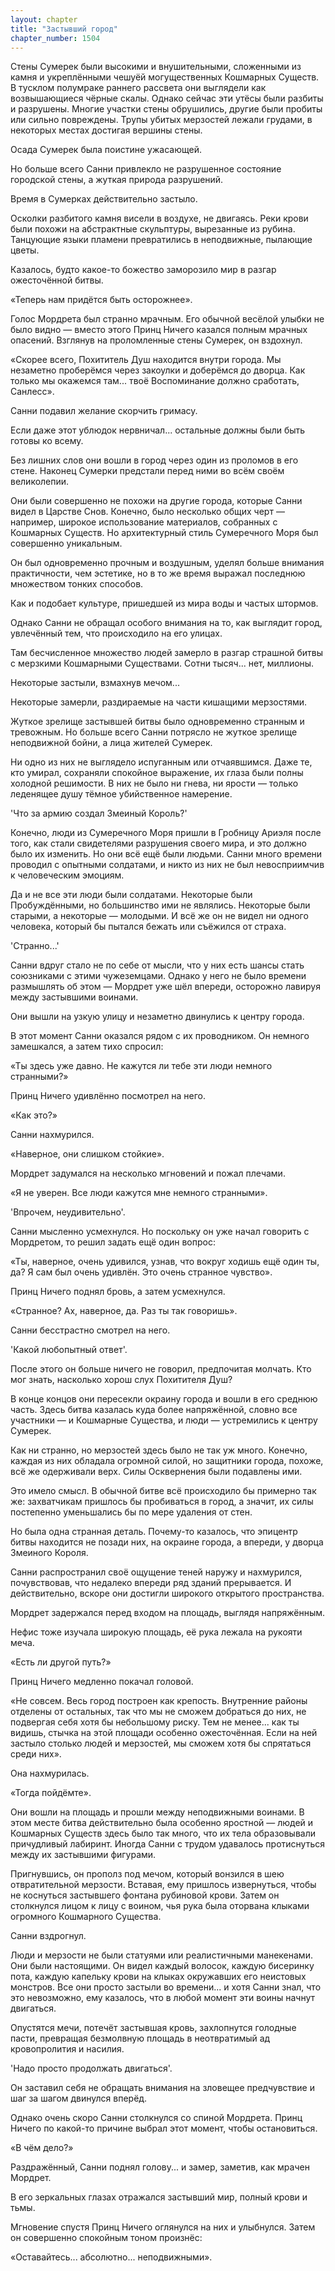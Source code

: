 ```yaml
---
layout: chapter
title: "Застывший город"
chapter_number: 1504
---
```




Стены Сумерек были высокими и внушительными, сложенными из камня и укреплёнными чешуёй могущественных Кошмарных Существ. В тусклом полумраке раннего рассвета они выглядели как возвышающиеся чёрные скалы. Однако сейчас эти утёсы были разбиты и разрушены. Многие участки стены обрушились, другие были пробиты или сильно повреждены. Трупы убитых мерзостей лежали грудами, в некоторых местах достигая вершины стены.

Осада Сумерек была поистине ужасающей.

Но больше всего Санни привлекло не разрушенное состояние городской стены, а жуткая природа разрушений.

Время в Сумерках действительно застыло.

Осколки разбитого камня висели в воздухе, не двигаясь. Реки крови были похожи на абстрактные скульптуры, вырезанные из рубина. Танцующие языки пламени превратились в неподвижные, пылающие цветы.

Казалось, будто какое-то божество заморозило мир в разгар ожесточённой битвы.

«Теперь нам придётся быть осторожнее».

Голос Мордрета был странно мрачным. Его обычной весёлой улыбки не было видно — вместо этого Принц Ничего казался полным мрачных опасений. Взглянув на проломленные стены Сумерек, он вздохнул.

«Скорее всего, Похититель Душ находится внутри города. Мы незаметно проберёмся через закоулки и доберёмся до дворца. Как только мы окажемся там... твоё Воспоминание должно сработать, Санлесс».

Санни подавил желание скорчить гримасу.

Если даже этот ублюдок нервничал... остальные должны были быть готовы ко всему.

Без лишних слов они вошли в город через один из проломов в его стене. Наконец Сумерки предстали перед ними во всём своём великолепии.

Они были совершенно не похожи на другие города, которые Санни видел в Царстве Снов. Конечно, было несколько общих черт — например, широкое использование материалов, собранных с Кошмарных Существ. Но архитектурный стиль Сумеречного Моря был совершенно уникальным.

Он был одновременно прочным и воздушным, уделял больше внимания практичности, чем эстетике, но в то же время выражал последнюю множеством тонких способов.

Как и подобает культуре, пришедшей из мира воды и частых штормов.

Однако Санни не обращал особого внимания на то, как выглядит город, увлечённый тем, что происходило на его улицах.

Там бесчисленное множество людей замерло в разгар страшной битвы с мерзкими Кошмарными Существами. Сотни тысяч... нет, миллионы.

Некоторые застыли, взмахнув мечом...

Некоторые замерли, раздираемые на части кишащими мерзостями.

Жуткое зрелище застывшей битвы было одновременно странным и тревожным. Но больше всего Санни потрясло не жуткое зрелище неподвижной бойни, а лица жителей Сумерек.

Ни одно из них не выглядело испуганным или отчаявшимся. Даже те, кто умирал, сохраняли спокойное выражение, их глаза были полны холодной решимости. В них не было ни гнева, ни ярости — только леденящее душу тёмное убийственное намерение.

'Что за армию создал Змеиный Король?'

Конечно, люди из Сумеречного Моря пришли в Гробницу Ариэля после того, как стали свидетелями разрушения своего мира, и это должно было их изменить. Но они всё ещё были людьми. Санни много времени проводил с опытными солдатами, и никто из них не был невосприимчив к человеческим эмоциям.

Да и не все эти люди были солдатами. Некоторые были Пробуждёнными, но большинство ими не являлись. Некоторые были старыми, а некоторые — молодыми. И всё же он не видел ни одного человека, который бы пытался бежать или съёжился от страха.

'Странно...'

Санни вдруг стало не по себе от мысли, что у них есть шансы стать союзниками с этими чужеземцами. Однако у него не было времени размышлять об этом — Мордрет уже шёл впереди, осторожно лавируя между застывшими воинами.

Они вышли на узкую улицу и незаметно двинулись к центру города.

В этот момент Санни оказался рядом с их проводником. Он немного замешкался, а затем тихо спросил:

«Ты здесь уже давно. Не кажутся ли тебе эти люди немного странными?»

Принц Ничего удивлённо посмотрел на него.

«Как это?»

Санни нахмурился.

«Наверное, они слишком стойкие».

Мордрет задумался на несколько мгновений и пожал плечами.

«Я не уверен. Все люди кажутся мне немного странными».

'Впрочем, неудивительно'.

Санни мысленно усмехнулся. Но поскольку он уже начал говорить с Мордретом, то решил задать ещё один вопрос:

«Ты, наверное, очень удивился, узнав, что вокруг ходишь ещё один ты, да? Я сам был очень удивлён. Это очень странное чувство».

Принц Ничего поднял бровь, а затем усмехнулся.

«Странное? Ах, наверное, да. Раз ты так говоришь».

Санни бесстрастно смотрел на него.

'Какой любопытный ответ'.

После этого он больше ничего не говорил, предпочитая молчать. Кто мог знать, насколько хорош слух Похитителя Душ?

В конце концов они пересекли окраину города и вошли в его среднюю часть. Здесь битва казалась куда более напряжённой, словно все участники — и Кошмарные Существа, и люди — устремились к центру Сумерек.

Как ни странно, но мерзостей здесь было не так уж много. Конечно, каждая из них обладала огромной силой, но защитники города, похоже, всё же одерживали верх. Силы Осквернения были подавлены ими.

Это имело смысл. В обычной битве всё происходило бы примерно так же: захватчикам пришлось бы пробиваться в город, а значит, их силы постепенно уменьшались бы по мере удаления от стен.

Но была одна странная деталь. Почему-то казалось, что эпицентр битвы находится не позади них, на окраине города, а впереди, у дворца Змеиного Короля.

Санни распространил своё ощущение теней наружу и нахмурился, почувствовав, что недалеко впереди ряд зданий прерывается. И действительно, вскоре они достигли широкого открытого пространства.

Мордрет задержался перед входом на площадь, выглядя напряжённым.

Нефис тоже изучала широкую площадь, её рука лежала на рукояти меча.

«Есть ли другой путь?»

Принц Ничего медленно покачал головой.

«Не совсем. Весь город построен как крепость. Внутренние районы отделены от остальных, так что мы не сможем добраться до них, не подвергая себя хотя бы небольшому риску. Тем не менее... как ты видишь, стычка на этой площади особенно ожесточённая. Если на ней застыло столько людей и мерзостей, мы сможем хотя бы спрятаться среди них».

Она нахмурилась.

«Тогда пойдёмте».

Они вошли на площадь и прошли между неподвижными воинами. В этом месте битва действительно была особенно яростной — людей и Кошмарных Существ здесь было так много, что их тела образовывали причудливый лабиринт. Иногда Санни с трудом удавалось протиснуться между их застывшими фигурами.

Пригнувшись, он прополз под мечом, который вонзился в шею отвратительной мерзости. Вставая, ему пришлось извернуться, чтобы не коснуться застывшего фонтана рубиновой крови. Затем он столкнулся лицом к лицу с воином, чья рука была оторвана клыками огромного Кошмарного Существа.

Санни вздрогнул.

Люди и мерзости не были статуями или реалистичными манекенами. Они были настоящими. Он видел каждый волосок, каждую бисеринку пота, каждую капельку крови на клыках окружавших его неистовых монстров. Все они просто застыли во времени... и хотя Санни знал, что это невозможно, ему казалось, что в любой момент эти воины начнут двигаться.

Опустятся мечи, потечёт застывшая кровь, захлопнутся голодные пасти, превращая безмолвную площадь в неотвратимый ад кровопролития и насилия.

'Надо просто продолжать двигаться'.

Он заставил себя не обращать внимания на зловещее предчувствие и шаг за шагом двинулся вперёд.

Однако очень скоро Санни столкнулся со спиной Мордрета. Принц Ничего по какой-то причине выбрал этот момент, чтобы остановиться.

«В чём дело?»

Раздражённый, Санни поднял голову... и замер, заметив, как мрачен Мордрет.

В его зеркальных глазах отражался застывший мир, полный крови и тьмы.

Мгновение спустя Принц Ничего оглянулся на них и улыбнулся. Затем он совершенно спокойным тоном произнёс:

«Оставайтесь... абсолютно... неподвижными».

